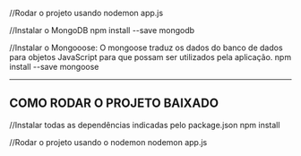 //Rodar o projeto usando
nodemon app.js

//Instalar o MongoDB
npm install --save mongodb

//Instalar o Mongooose: O mongoose traduz os dados do banco de dados para objetos JavaScript para que possam ser utilizados pela aplicação.
npm install --save mongoose

-----------------------------
COMO RODAR O PROJETO BAIXADO
-----------------------------
//Instalar todas as dependências indicadas pelo package.json
npm install

//Rodar o projeto usando o nodemon
nodemon app.js
